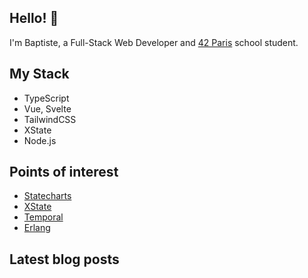 ## Hello! 👋

I'm Baptiste, a Full-Stack Web Developer and [42 Paris](https://42.fr/en/homepage/) school student.

## My Stack

- TypeScript
- Vue, Svelte
- TailwindCSS
- XState
- Node.js

## Points of interest

- [Statecharts](https://statecharts.dev/)
- [XState](https://xstate.js.org/docs/)
- [Temporal](https://temporal.io/)
- [Erlang](https://www.erlang.org/)

## Latest blog posts

<!-- BLOG:START -->
<!-- BLOG:END -->
